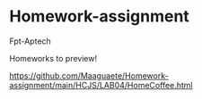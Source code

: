 # Homework-assignment
Fpt-Aptech

Homeworks to preview!

https://github.com/Maaguaete/Homework-assignment/main/HCJS/LAB04/HomeCoffee.html
